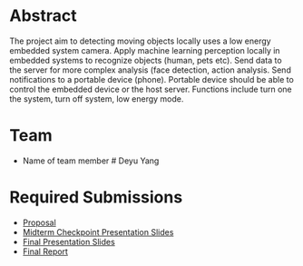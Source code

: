 # Abstract

The project aim to detecting moving objects locally uses a low energy embedded system camera. Apply machine learning perception locally in embedded systems to recognize objects (human, pets etc). Send data to the server for more complex analysis (face detection, action analysis. Send notifications to a portable device (phone). Portable device should be able to control the embedded device or the host server. Functions include turn one the system, turn off system, low energy mode. 


# Team

* Name of team member \# Deyu Yang


# Required Submissions

* [Proposal](https://github.com/RX-0-95/ecem202a_project/blob/main/docs/proposal.md)
* [Midterm Checkpoint Presentation Slides](https://drive.google.com/file/d/13vPOdrWIEbdKkYJzp15Q4d7FP_68Vn4n/view?usp=sharing)
* [Final Presentation Slides](http://)
* [Final Report](report)
